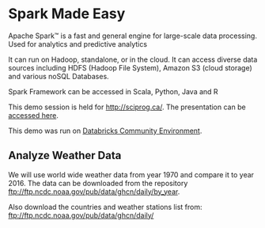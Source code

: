 # Spark Made Easy

Apache Spark™ is a fast and general engine for large-scale data processing. Used for analytics and predictive analytics 

It can run on Hadoop, standalone, or in the cloud. It can access diverse data sources including HDFS (Hadoop File System), Amazon S3 (cloud storage) and various noSQL Databases. 

Spark Framework can be accessed in Scala, Python, Java and R

This demo session is held for http://sciprog.ca/. The presentation can be <a href='https://github.com/uzmaali/SparkMadeEasy/raw/master/Spark%20Made%20Easy.pptx' target=_blank>accessed here</a>.

This demo was run on <a href='https://community.cloud.databricks.com' target=_blank>Databricks Community Environment</a>.

## Analyze Weather Data

We will use world wide weather data from year 1970 and compare it to year 2016. The data can be downloaded from the repository ftp://ftp.ncdc.noaa.gov/pub/data/ghcn/daily/by_year.

Also download the countries and weather stations list from: ftp://ftp.ncdc.noaa.gov/pub/data/ghcn/daily/

